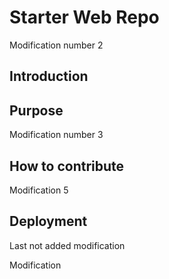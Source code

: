 # Starter Web Repo

Modification number 2 

## Introduction
## Purpose

Modification number 3

## How to contribute

Modification 5

## Deployment


Last not added modification

Modification

